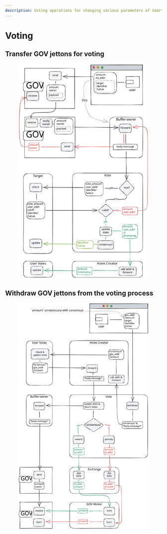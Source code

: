 ```yaml
---
description: Voting operations for changing various parameters of smart contracts.
---
```


# Voting

## Transfer GOV jettons for voting



<figure><img src="../.gitbook/assets/Voting.excalidraw.svg" alt=""><figcaption></figcaption></figure>

## Withdraw GOV jettons from the voting process



<figure><img src="../.gitbook/assets/BackVotes.excalidraw.svg" alt=""><figcaption></figcaption></figure>
